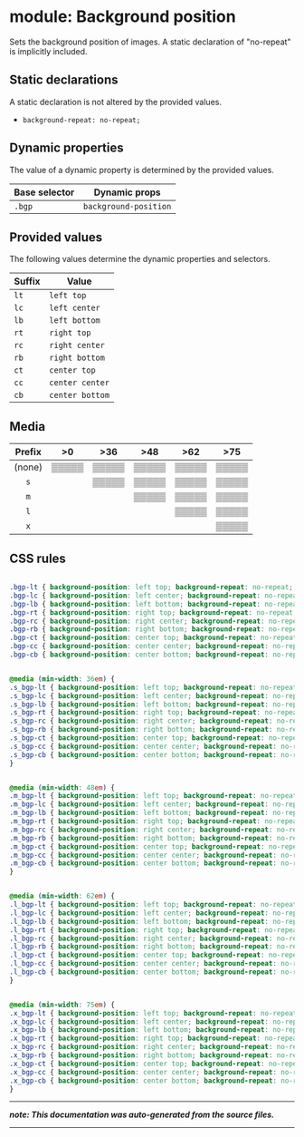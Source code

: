 # module: Background position

Sets the background position of images.
A static declaration of "no-repeat" is implicitly included.






## Static declarations
A static declaration is not altered by the provided values.


+ `background-repeat: no-repeat;`




## Dynamic properties
The value of a dynamic property is determined by the provided values.

| Base selector | Dynamic props |
| ------------- | ------------- |
| `.bgp` |`background-position`|





## Provided values
The following values determine the dynamic properties and selectors.

Suffix  | Value
--------- | ---------
`lt` | `left top`
`lc` | `left center`
`lb` | `left bottom`
`rt` | `right top`
`rc` | `right center`
`rb` | `right bottom`
`ct` | `center top`
`cc` | `center center`
`cb` | `center bottom`




## Media





| Prefix  |  >0 |  >36 |  >48 |  >62 |  >75 | 
| :------:  |  :---------: |  :---------: |  :---------: |  :---------: |  :---------: | 
|  (none)  |▒▒▒▒▒|▒▒▒▒▒|▒▒▒▒▒|▒▒▒▒▒|▒▒▒▒▒|
|  `s`  ||▒▒▒▒▒|▒▒▒▒▒|▒▒▒▒▒|▒▒▒▒▒|
|  `m`  |||▒▒▒▒▒|▒▒▒▒▒|▒▒▒▒▒|
|  `l`  ||||▒▒▒▒▒|▒▒▒▒▒|
|  `x`  |||||▒▒▒▒▒|






## CSS rules
```css

.bgp-lt { background-position: left top; background-repeat: no-repeat; }
.bgp-lc { background-position: left center; background-repeat: no-repeat; }
.bgp-lb { background-position: left bottom; background-repeat: no-repeat; }
.bgp-rt { background-position: right top; background-repeat: no-repeat; }
.bgp-rc { background-position: right center; background-repeat: no-repeat; }
.bgp-rb { background-position: right bottom; background-repeat: no-repeat; }
.bgp-ct { background-position: center top; background-repeat: no-repeat; }
.bgp-cc { background-position: center center; background-repeat: no-repeat; }
.bgp-cb { background-position: center bottom; background-repeat: no-repeat; }


@media (min-width: 36em) {
.s_bgp-lt { background-position: left top; background-repeat: no-repeat; }
.s_bgp-lc { background-position: left center; background-repeat: no-repeat; }
.s_bgp-lb { background-position: left bottom; background-repeat: no-repeat; }
.s_bgp-rt { background-position: right top; background-repeat: no-repeat; }
.s_bgp-rc { background-position: right center; background-repeat: no-repeat; }
.s_bgp-rb { background-position: right bottom; background-repeat: no-repeat; }
.s_bgp-ct { background-position: center top; background-repeat: no-repeat; }
.s_bgp-cc { background-position: center center; background-repeat: no-repeat; }
.s_bgp-cb { background-position: center bottom; background-repeat: no-repeat; }
}


@media (min-width: 48em) {
.m_bgp-lt { background-position: left top; background-repeat: no-repeat; }
.m_bgp-lc { background-position: left center; background-repeat: no-repeat; }
.m_bgp-lb { background-position: left bottom; background-repeat: no-repeat; }
.m_bgp-rt { background-position: right top; background-repeat: no-repeat; }
.m_bgp-rc { background-position: right center; background-repeat: no-repeat; }
.m_bgp-rb { background-position: right bottom; background-repeat: no-repeat; }
.m_bgp-ct { background-position: center top; background-repeat: no-repeat; }
.m_bgp-cc { background-position: center center; background-repeat: no-repeat; }
.m_bgp-cb { background-position: center bottom; background-repeat: no-repeat; }
}


@media (min-width: 62em) {
.l_bgp-lt { background-position: left top; background-repeat: no-repeat; }
.l_bgp-lc { background-position: left center; background-repeat: no-repeat; }
.l_bgp-lb { background-position: left bottom; background-repeat: no-repeat; }
.l_bgp-rt { background-position: right top; background-repeat: no-repeat; }
.l_bgp-rc { background-position: right center; background-repeat: no-repeat; }
.l_bgp-rb { background-position: right bottom; background-repeat: no-repeat; }
.l_bgp-ct { background-position: center top; background-repeat: no-repeat; }
.l_bgp-cc { background-position: center center; background-repeat: no-repeat; }
.l_bgp-cb { background-position: center bottom; background-repeat: no-repeat; }
}


@media (min-width: 75em) {
.x_bgp-lt { background-position: left top; background-repeat: no-repeat; }
.x_bgp-lc { background-position: left center; background-repeat: no-repeat; }
.x_bgp-lb { background-position: left bottom; background-repeat: no-repeat; }
.x_bgp-rt { background-position: right top; background-repeat: no-repeat; }
.x_bgp-rc { background-position: right center; background-repeat: no-repeat; }
.x_bgp-rb { background-position: right bottom; background-repeat: no-repeat; }
.x_bgp-ct { background-position: center top; background-repeat: no-repeat; }
.x_bgp-cc { background-position: center center; background-repeat: no-repeat; }
.x_bgp-cb { background-position: center bottom; background-repeat: no-repeat; }
}

```

- - - - -
_**note: This documentation was auto-generated from the source files.**_
- - - - -